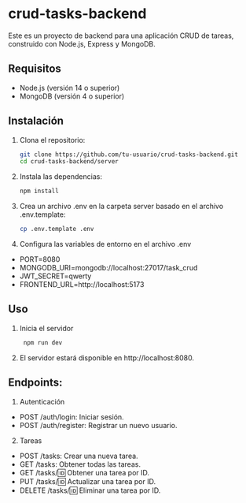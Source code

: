 # crud-tasks-backend

Este es un proyecto de backend para una aplicación CRUD de tareas, construido con Node.js, Express y MongoDB.

## Requisitos

- Node.js (versión 14 o superior)
- MongoDB (versión 4 o superior)

## Instalación
1. Clona el repositorio:

   ```sh
   git clone https://github.com/tu-usuario/crud-tasks-backend.git
   cd crud-tasks-backend/server

2. Instala las dependencias:
   ```sh
   npm install
3. Crea un archivo .env en la carpeta server basado en el archivo .env.template:
   ```sh
   cp .env.template .env
5. Configura las variables de entorno en el archivo .env
   
  - PORT=8080
  - MONGODB_URI=mongodb://localhost:27017/task_crud
  - JWT_SECRET=qwerty
  - FRONTEND_URL=http://localhost:5173

## Uso
1. Inicia el servidor
   ```sh
    npm run dev

3. El servidor estará disponible en http://localhost:8080.

## Endpoints:
1. Autenticación
- POST /auth/login: Iniciar sesión.
- POST /auth/register: Registrar un nuevo usuario.
2. Tareas
- POST /tasks: Crear una nueva tarea.
- GET /tasks: Obtener todas las tareas.
- GET /tasks/:id: Obtener una tarea por ID.
- PUT /tasks/:id: Actualizar una tarea por ID.
- DELETE /tasks/:id: Eliminar una tarea por ID.
